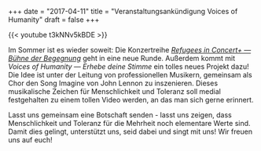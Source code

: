 +++
date = "2017-04-11"
title = "Veranstaltungsankündigung Voices of Humanity"
draft = false
+++

 {{< youtube t3kNNv5kBDE >}}

 Im Sommer ist es wieder soweit:
 Die Konzertreihe [*Refugees in Concert+ ― Bühne der Begegnung*](/projects/refugees-concert/) geht in eine neue Runde.
 Außerdem kommt mit *Voices of Humanity ― Erhebe deine Stimme* ein tolles neues Projekt dazu!
 Die Idee ist unter der Leitung von professionellen Musikern,
 gemeinsam als Chor den Song Imagine von John Lennon zu inszenieren.
 Dieses musikalische Zeichen für Menschlichkeit und Toleranz
 soll medial festgehalten zu einem tollen Video werden,
 an das man sich gerne erinnert.

Lasst uns gemeinsam eine Botschaft senden -
lasst uns zeigen, dass Menschlichkeit und Toleranz für die Mehrheit noch elementare Werte sind.
Damit dies gelingt, unterstützt uns, seid dabei und singt mit uns!
Wir freuen uns auf euch!
